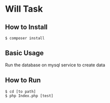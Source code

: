 Will Task
===============

How to Install
--------------

```shell
$ composer install
```

Basic Usage
-----------
Run the database on mysql service to create data

How to Run
--------------

```shell
$ cd [to path]
$ php Index.php [test]
```
